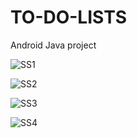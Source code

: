 # TO-DO-LISTS

Android Java project

![SS1](https://github.com/arihantjain-aj/TO-DO-LISTS-CODSOFT/assets/121403074/ce676304-a2d0-4b1d-bfeb-c451f7ccc82a)

![SS2](https://github.com/arihantjain-aj/TO-DO-LISTS-CODSOFT/assets/121403074/ae7a9490-bfad-4760-a14f-a8bc8d08e4b7)

![SS3](https://github.com/arihantjain-aj/TO-DO-LISTS-CODSOFT/assets/121403074/779206c3-ebb7-40da-af9e-ec46e9d5425d)

![SS4](https://github.com/arihantjain-aj/TO-DO-LISTS-CODSOFT/assets/121403074/d3b0ef7b-9268-4d5e-9fb1-354d3f145995)



